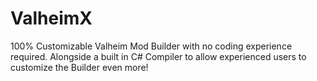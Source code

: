 # ValheimX
100% Customizable Valheim Mod Builder with no coding experience required. Alongside a built in C# Compiler to allow experienced users to customize the Builder even more!
